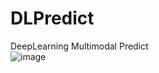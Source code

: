 # DLPredict
DeepLearning Multimodal Predict <br>
![image](https://github.com/user-attachments/assets/c0c2c511-f58c-4eb0-930f-56482bf2062b)

